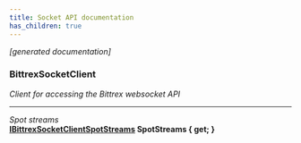 ```yaml
---
title: Socket API documentation
has_children: true
---
```

*[generated documentation]*  
### BittrexSocketClient  
*Client for accessing the Bittrex websocket API*
  
***
*Spot streams*  
**[IBittrexSocketClientSpotStreams](SpotApi/IBittrexSocketClientSpotStreams.html) SpotStreams { get; }**  
